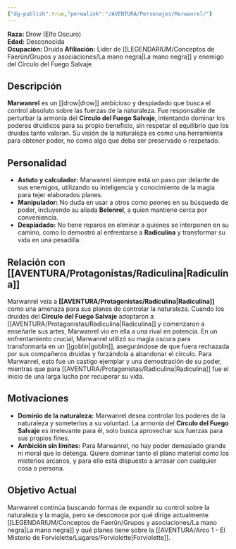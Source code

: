 ```yaml
---
{"dg-publish":true,"permalink":"/AVENTURA/Personajes/Marwanrel/"}
---
```



**Raza:** Drow (Elfo Oscuro)  
**Edad:** Desconocida  
**Ocupación:** Druida 
**Afiliación:** Líder de [[LEGENDARIUM/Conceptos de Faerûn/Grupos y asociaciones/La mano negra\|La mano negra]] y enemigo del Círculo del Fuego Salvaje

## Descripción

**Marwanrel** es un [[drow\|drow]] ambicioso y despiadado que busca el control absoluto sobre las fuerzas de la naturaleza. Fue responsable de perturbar la armonía del **Círculo del Fuego Salvaje**, intentando dominar los poderes druídicos para su propio beneficio, sin respetar el equilibrio que los druidas tanto valoran. Su visión de la naturaleza es como una herramienta para obtener poder, no como algo que deba ser preservado o respetado.

## Personalidad

- **Astuto y calculador:** Marwanrel siempre está un paso por delante de sus enemigos, utilizando su inteligencia y conocimiento de la magia para tejer elaborados planes.
- **Manipulador:** No duda en usar a otros como peones en su búsqueda de poder, incluyendo su aliada **Belenrel**, a quien mantiene cerca por conveniencia.
- **Despiadado:** No tiene reparos en eliminar a quienes se interponen en su camino, como lo demostró al enfrentarse a **Radiculina** y transformar su vida en una pesadilla.

## Relación con [[AVENTURA/Protagonistas/Radiculina\|Radiculina]]

Marwanrel veía a **[[AVENTURA/Protagonistas/Radiculina\|Radiculina]]** como una amenaza para sus planes de controlar la naturaleza. Cuando los druidas del **Círculo del Fuego Salvaje** adoptaron a [[AVENTURA/Protagonistas/Radiculina\|Radiculina]] y comenzaron a enseñarle sus artes, Marwanrel vio en ella a una rival en potencia. En un enfrentamiento crucial, Marwanrel utilizó su magia oscura para transformarla en un [[goblin\|goblin]], asegurándose de que fuera rechazada por sus compañeros druidas y forzándola a abandonar el círculo. Para Marwanrel, esto fue un castigo ejemplar y una demostración de su poder, mientras que para [[AVENTURA/Protagonistas/Radiculina\|Radiculina]] fue el inicio de una larga lucha por recuperar su vida.

## Motivaciones

- **Dominio de la naturaleza:** Marwanrel desea controlar los poderes de la naturaleza y someterlos a su voluntad. La armonía del **Círculo del Fuego Salvaje** es irrelevante para él, solo busca aprovechar sus fuerzas para sus propios fines.
- **Ambición sin límites:** Para Marwanrel, no hay poder demasiado grande ni moral que lo detenga. Quiere dominar tanto el plano material como los misterios arcanos, y para ello está dispuesto a arrasar con cualquier cosa o persona.

## Objetivo Actual

Marwanrel continúa buscando formas de expandir su control sobre la naturaleza y la magia, pero se desconoce por qué dirige actualmente [[LEGENDARIUM/Conceptos de Faerûn/Grupos y asociaciones/La mano negra\|La mano negra]] y qué planes tiene sobre la [[AVENTURA/Arco 1 -  El Misterio de Forviolette/Lugares/Forviolette\|Forviolette]].